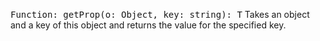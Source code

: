 <kbd>Function: getProp<T>(o: Object, key: string): T</kbd>
Takes an object and a key of this object and returns 
the value for the specified key.
